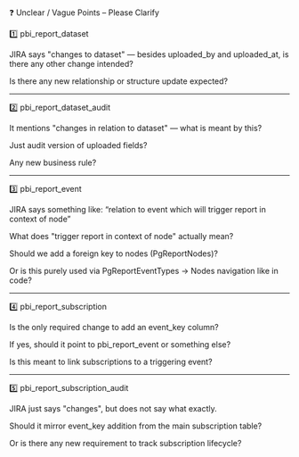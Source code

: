 


❓ Unclear / Vague Points – Please Clarify

1️⃣ pbi_report_dataset

JIRA says "changes to dataset" — besides uploaded_by and uploaded_at, is there any other change intended?

Is there any new relationship or structure update expected?



---

2️⃣ pbi_report_dataset_audit

It mentions "changes in relation to dataset" — what is meant by this?

Just audit version of uploaded fields?

Any new business rule?




---

3️⃣ pbi_report_event

JIRA says something like: “relation to event which will trigger report in context of node”

What does "trigger report in context of node" actually mean?

Should we add a foreign key to nodes (PgReportNodes)?

Or is this purely used via PgReportEventTypes → Nodes navigation like in code?




---

4️⃣ pbi_report_subscription

Is the only required change to add an event_key column?

If yes, should it point to pbi_report_event or something else?

Is this meant to link subscriptions to a triggering event?




---

5️⃣ pbi_report_subscription_audit

JIRA just says "changes", but does not say what exactly.

Should it mirror event_key addition from the main subscription table?

Or is there any new requirement to track subscription lifecycle?





